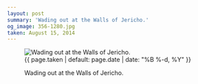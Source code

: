```yaml
---
layout: post
summary: 'Wading out at the Walls of Jericho.'
og_image: 356-1280.jpg
taken: August 15, 2014
---
```


<figure class="post" data-src="{{ site.assets_url }}/{{ page.og_image }}">
<img alt="Wading out at the Walls of Jericho." sizes="(min-width: 700px) 50vw, calc(100vw - 2rem)" src="{{ site.assets_url }}/356-640.jpg" srcset="{{ site.assets_url }}/356-1280.jpg 1280w, {{ site.assets_url }}/356-960.jpg 960w, {{ site.assets_url }}/356-640.jpg 640w, {{ site.assets_url }}/356-320.jpg 320w"/>
<figcaption>
<time>{{ page.taken | default: page.date | date: "%B %-d, %Y" }}</time>
<p>Wading out at the Walls of Jericho.</p>
</figcaption>
</figure>
